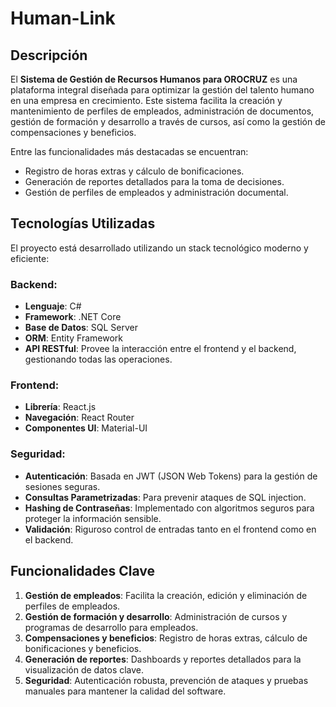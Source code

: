 # Human-Link
## Descripción

El **Sistema de Gestión de Recursos Humanos para OROCRUZ** es una plataforma integral diseñada para optimizar la gestión del talento humano en una empresa en crecimiento. Este sistema facilita la creación y mantenimiento de perfiles de empleados, administración de documentos, gestión de formación y desarrollo a través de cursos, así como la gestión de compensaciones y beneficios.

Entre las funcionalidades más destacadas se encuentran:
- Registro de horas extras y cálculo de bonificaciones.
- Generación de reportes detallados para la toma de decisiones.
- Gestión de perfiles de empleados y administración documental.

## Tecnologías Utilizadas

El proyecto está desarrollado utilizando un stack tecnológico moderno y eficiente:

### Backend:
- **Lenguaje**: C#
- **Framework**: .NET Core
- **Base de Datos**: SQL Server
- **ORM**: Entity Framework
- **API RESTful**: Provee la interacción entre el frontend y el backend, gestionando todas las operaciones.

### Frontend:
- **Librería**: React.js
- **Navegación**: React Router
- **Componentes UI**: Material-UI

### Seguridad:
- **Autenticación**: Basada en JWT (JSON Web Tokens) para la gestión de sesiones seguras.
- **Consultas Parametrizadas**: Para prevenir ataques de SQL injection.
- **Hashing de Contraseñas**: Implementado con algoritmos seguros para proteger la información sensible.
- **Validación**: Riguroso control de entradas tanto en el frontend como en el backend.

## Funcionalidades Clave

1. **Gestión de empleados**: Facilita la creación, edición y eliminación de perfiles de empleados.
2. **Gestión de formación y desarrollo**: Administración de cursos y programas de desarrollo para empleados.
3. **Compensaciones y beneficios**: Registro de horas extras, cálculo de bonificaciones y beneficios.
4. **Generación de reportes**: Dashboards y reportes detallados para la visualización de datos clave.
5. **Seguridad**: Autenticación robusta, prevención de ataques y pruebas manuales para mantener la calidad del software.
